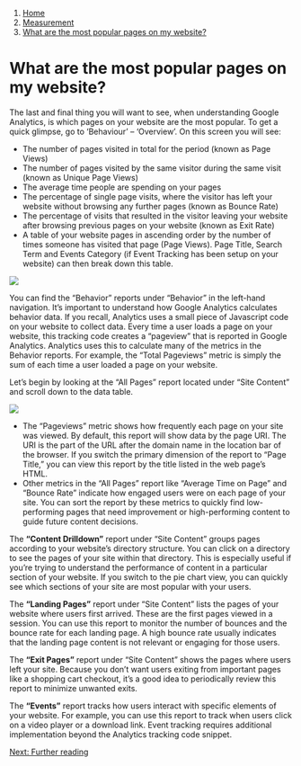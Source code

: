 1.  [Home](/docs/core/contents)
2.  [Measurement](/docs/core/measurement/overview)
3.  [What are the most popular pages on my website?](#)

# What are the most popular pages on my website?

The last and final thing you will want to see, when understanding Google Analytics, is which pages on your website are the most popular. To get a quick glimpse, go to ‘Behaviour’ – ‘Overview’. On this screen you will see:

*   The number of pages visited in total for the period (known as Page Views)
*   The number of pages visited by the same visitor during the same visit (known as Unique Page Views)
*   The average time people are spending on your pages
*   The percentage of single page visits, where the visitor has left your website without browsing any further pages (known as Bounce Rate)
*   The percentage of visits that resulted in the visitor leaving your website after browsing previous pages on your website (known as Exit Rate)
*   A table of your website pages in ascending order by the number of times someone has visited that page (Page Views). Page Title, Search Term and Events Category (if Event Tracking has been setup on your website) can then break down this table.

![](/public/images/what-are-the-most-popular-pages.jpg?width=500&height=375)

You can find the “Behavior” reports under “Behavior” in the left-hand navigation. It’s important to understand how Google Analytics calculates behavior data. If you recall, Analytics uses a small piece of Javascript code on your website to collect data. Every time a user loads a page on your website, this tracking code creates a “pageview” that is reported in Google Analytics. Analytics uses this to calculate many of the metrics in the Behavior reports. For example, the “Total Pageviews” metric is simply the sum of each time a user loaded a page on your website.

Let’s begin by looking at the “All Pages” report located under “Site Content” and scroll down to the data table.

![](/public/images/behaviour-reports-2.jpg?width=500&height=250)

*   The “Pageviews” metric shows how frequently each page on your site was viewed. By default, this report will show data by the page URI. The URI is the part of the URL after the domain name in the location bar of the browser. If you switch the primary dimension of the report to “Page Title,” you can view this report by the title listed in the web page’s HTML.
*   Other metrics in the “All Pages” report like “Average Time on Page” and “Bounce Rate” indicate how engaged users were on each page of your site. You can sort the report by these metrics to quickly find low-performing pages that need improvement or high-performing content to guide future content decisions.

The **“Content Drilldown”** report under “Site Content” groups pages according to your website’s directory structure. You can click on a directory to see the pages of your site within that directory. This is especially useful if you’re trying to understand the performance of content in a particular section of your website. If you switch to the pie chart view, you can quickly see which sections of your site are most popular with your users.

The **“Landing Pages”** report under “Site Content” lists the pages of your website where users first arrived. These are the first pages viewed in a session. You can use this report to monitor the number of bounces and the bounce rate for each landing page. A high bounce rate usually indicates that the landing page content is not relevant or engaging for those users.

The **“Exit Pages”** report under “Site Content” shows the pages where users left your site. Because you don’t want users exiting from important pages like a shopping cart checkout, it’s a good idea to periodically review this report to minimize unwanted exits.

The **“Events”** report tracks how users interact with specific elements of your website. For example, you can use this report to track when users click on a video player or a download link. Event tracking requires additional implementation beyond the Analytics tracking code snippet.

[Next: Further reading](google-analytics-further-reading)

